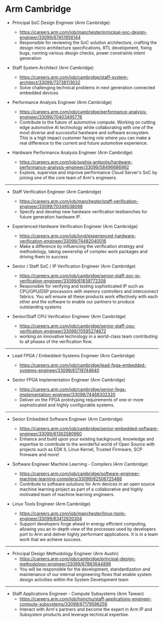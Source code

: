 # Arm Cambridge

* Principal SoC Design Engineer (Arm Cambridge)
  * https://careers.arm.com/job/manchester/principal-soc-design-engineer/33099/67451956144
  * Responsible for reviewing the SoC solution architecture, crafting the design micro architecture specifications, RTL development, fixing bugs, running various design checks, power constraints intent generation

* Staff System Architect (Arm Cambridge)
  * https://careers.arm.com/job/cambridge/staff-system-architect/33099/73738113632
  * Solve challenging technical problems in next generation connected embedded devices
    
* Performance Analysis Engineer (Arm Cambridge)
  * https://careers.arm.com/job/cambridge/performance-analysis-engineer/33099/70403495776
  * Contribute to the future of automotive compute. Working on cutting edge automotive AI technology while collaborating with one of the most diverse and successful hardware and software ecosystem. This is a high impact customer facing role where you can make a real difference to the current and future automotive experience.

* Hardware Performance Analysis Engineer (Arm Cambridge)
  * https://careers.arm.com/job/sophia-antipolis/hardware-performance-analysis-engineer/33099/58496686992
  * Explore, supervise and improve performance Cloud Server's SoC by joining one of the core team of Arm's engineers.

---
* Staff Verification Engineer (Arm Cambridge)
  * https://careers.arm.com/job/manchester/staff-verification-engineer/33099/70349038096
  * Specify and develop new hardware verification testbenches for future generation hardware IP.

* Experienced Hardware Verification Engineer (Arm Cambridge)
  * https://careers.arm.com/job/lund/experienced-hardware-verification-engineer/33099/74482040016
  * Make a difference by influencing the verification strategy and methodology, taking ownership of complex work packages and driving them to success

* Senior / Staff SoC / IP Verification Engineer (Arm Cambridge)
  * https://careers.arm.com/job/cambridge/senior-staff-soc-ip-verification-engineer/33099/61839772208
  * Responsible for verifying and testing sophisticated IP such as CPU/GPU/DSP processors with memory controllers and interconnect fabrics. You will ensure all these products work effectively with each other and the software to enable our partners to produce outstanding systems

* Senior/Staff CPU Verification Engineer (Arm Cambridge)
  * https://careers.arm.com/job/cambridge/senior-staff-cpu-verification-engineer/33099/70595274672
  * working on innovative technology in a world-class team contributing to all phases of the verification flow.

---    
* Lead FPGA / Embedded-Systems Engineer (Arm Cambridge)
  * https://careers.arm.com/job/cambridge/lead-fpga-embedded-systems-engineer/33099/61719744640
    
* Senior FPGA Implementation Engineer (Arm Cambridge)
  * https://careers.arm.com/job/cambridge/senior-fpga-implementation-engineer/33099/74466302320 
  * Deliver on the FPGA prototyping requirements of one or more sophisticated and highly configurable systems.

---
* Senior Embedded Software Engineer (Arm Cambridge)
  * https://careers.arm.com/job/cambridge/senior-embedded-software-engineer/33099/61362580960
  * Enhance and build upon your existing background, knowledge and expertise to contribute to the wonderful world of Open Source with projects such as EDK II, Linux Kernel, Trusted Firmware, SCP firmware and more!
    
* Software Engineer Machine Learning - Compilers (Arm Cambridge)
  * https://careers.arm.com/job/cambridge/software-engineer-machine-learning-compilers/33099/62506725488
  * Contribute to software solutions for Arm devices in an open source machine learning project as part of a collaborative and highly motivated team of machine learning engineers.

* Linux Tools Engineer (Arm Cambridge)
  * https://careers.arm.com/job/manchester/linux-tools-engineer/33099/63412920304
  * Support developers forge ahead in energy efficient computing, allowing you an in-depth view of the processes used by developers port to Arm and deliver highly performant applications. It is in a team work that we achieve success.
 

---

* Principal Design Methodology Engineer (Arm Austin)
  * https://careers.arm.com/job/cambridge/principal-design-methodology-engineer/33099/67883644896
  * You will be responsible for the development, standardization and maintenance of our internal engineering flows that enable system design activities within the System Development team

---

* Staff Applications Engineer - Compute Subsystems (Arm Taiwan)
  * https://careers.arm.com/job/hsinchu/staff-applications-engineer-compute-subsystems/33099/67179596256
  * Interact with Arm's partners and become the expert in Arm IP and Subsystem products and leverage technical expertise.
